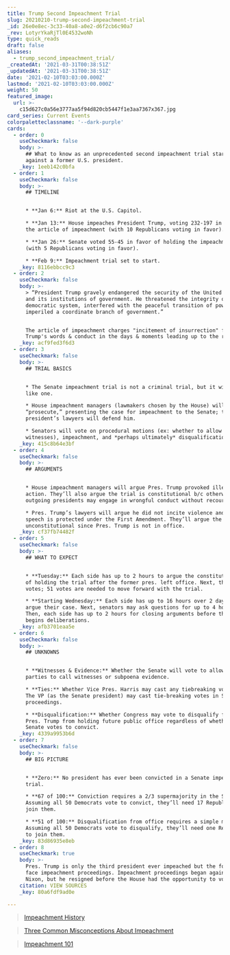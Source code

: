 ```yaml
---
title: Trump Second Impeachment Trial
slug: 20210210-trump-second-impeachment-trial
_id: 26e0e8ec-3c33-40a8-a0e2-d6f2cb6c90a7
_rev: LotyrYkaRjTl0E4532woNh
type: quick_reads
draft: false
aliases:
  - trump_second_impeachment_trial/
_createdAt: '2021-03-31T00:38:51Z'
_updatedAt: '2021-03-31T00:38:51Z'
date: '2021-02-10T03:03:00.000Z'
lastmod: '2021-02-10T03:03:00.000Z'
weight: 50
featured_image:
  url: >-
    c15d627c0a56e3777aa5f94d820cb5447f1e3aa7367x367.jpg
card_series: Current Events
colorpaletteclassname: '--dark-purple'
cards:
  - order: 0
    useCheckmark: false
    body: >-
      ## What to know as an unprecedented second impeachment trial starts
      against a former U.S. president.
    _key: 1eeb142c0bfa
  - order: 1
    useCheckmark: false
    body: >-
      ## TIMELINE


      * **Jan 6:** Riot at the U.S. Capitol.

      * **Jan 13:** House impeaches President Trump, voting 232-197 in favor of
      the article of impeachment (with 10 Republicans voting in favor).

      * **Jan 26:** Senate voted 55-45 in favor of holding the impeachment trial
      (with 5 Republicans voting in favor).

      * **Feb 9:** Impeachment trial set to start.
    _key: 8116ebbcc9c3
  - order: 2
    useCheckmark: false
    body: >-
      > “President Trump gravely endangered the security of the United States
      and its institutions of government. He threatened the integrity of the
      democratic system, interfered with the peaceful transition of power, and
      imperiled a coordinate branch of government.”


      The article of impeachment charges "incitement of insurrection" for Pres.
      Trump's words & conduct in the days & moments leading up to the riot.
    _key: acf9fed3f6d3
  - order: 3
    useCheckmark: false
    body: >-
      ## TRIAL BASICS


      * The Senate impeachment trial is not a criminal trial, but it will look
      like one.

      * House impeachment managers (lawmakers chosen by the House) will
      “prosecute,” presenting the case for impeachment to the Senate; the fmr.
      president’s lawyers will defend him.

      * Senators will vote on procedural motions (ex: whether to allow
      witnesses), impeachment, and *perhaps ultimately* disqualification.
    _key: 415c8b64e3bf
  - order: 4
    useCheckmark: false
    body: >-
      ## ARGUMENTS


      * House impeachment managers will argue Pres. Trump provoked illegal
      action. They’ll also argue the trial is constitutional b/c otherwise
      outgoing presidents may engage in wrongful conduct without recourse.

      * Pres. Trump’s lawyers will argue he did not incite violence and his
      speech is protected under the First Amendment. They’ll argue the trial is
      unconstitutional since Pres. Trump is not in office.
    _key: cf37fb74482f
  - order: 5
    useCheckmark: false
    body: >-
      ## WHAT TO EXPECT


      * **Tuesday:** Each side has up to 2 hours to argue the constitutionality
      of holding the trial after the former pres. left office. Next, the Senate
      votes; 51 votes are needed to move forward with the trial.

      * **Starting Wednesday:** Each side has up to 16 hours over 2 days to
      argue their case. Next, senators may ask questions for up to 4 hours.
      Then, each side has up to 2 hours for closing arguments before the Senate
      begins deliberations.
    _key: afb3701eaa5e
  - order: 6
    useCheckmark: false
    body: >-
      ## UNKNOWNS


      * **Witnesses & Evidence:** Whether the Senate will vote to allow the
      parties to call witnesses or subpoena evidence.

      * **Ties:** Whether Vice Pres. Harris may cast any tiebreaking vote(s).
      The VP (as the Senate president) may cast tie-breaking votes in Senate
      proceedings.

      * **Disqualification:** Whether Congress may vote to disqualify former
      Pres. Trump from holding future public office regardless of whether the
      Senate votes to convict.
    _key: 4339a9953b6d
  - order: 7
    useCheckmark: false
    body: >-
      ## BIG PICTURE


      * **Zero:** No president has ever been convicted in a Senate impeachment
      trial.

      * **67 of 100:** Conviction requires a 2/3 supermajority in the Senate.
      Assuming all 50 Democrats vote to convict, they’ll need 17 Republicans to
      join them.

      * **51 of 100:** Disqualification from office requires a simple majority.
      Assuming all 50 Democrats vote to disqualify, they’ll need one Republican
      to join them.
    _key: 83d86935e8eb
  - order: 8
    useCheckmark: true
    body: >-
      Pres. Trump is only the third president ever impeached but the fourth to
      face impeachment proceedings. Impeachment proceedings began against Pres.
      Nixon, but he resigned before the House had the opportunity to vote.
    citation: VIEW SOURCES
    _key: 80a6fdf9ad0e

---
```

> [Impeachment History](https://smarthernews.com/impeachment-history/)





> [Three Common Misconceptions About Impeachment](https://smarthernews.com/three-common-misconceptions-about-impeachment/)





> [Impeachment 101](https://smarthernews.com/impeachment-101/)
